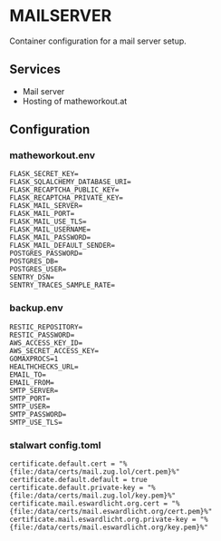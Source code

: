 # MAILSERVER

Container configuration for a mail server setup.

## Services

* Mail server
* Hosting of matheworkout.at

## Configuration

### matheworkout.env

```
FLASK_SECRET_KEY=
FLASK_SQLALCHEMY_DATABASE_URI=
FLASK_RECAPTCHA_PUBLIC_KEY=
FLASK_RECAPTCHA_PRIVATE_KEY=
FLASK_MAIL_SERVER=
FLASK_MAIL_PORT=
FLASK_MAIL_USE_TLS=
FLASK_MAIL_USERNAME=
FLASK_MAIL_PASSWORD=
FLASK_MAIL_DEFAULT_SENDER=
POSTGRES_PASSWORD=
POSTGRES_DB=
POSTGRES_USER=
SENTRY_DSN=
SENTRY_TRACES_SAMPLE_RATE=

```

### backup.env

```
RESTIC_REPOSITORY=
RESTIC_PASSWORD=
AWS_ACCESS_KEY_ID=
AWS_SECRET_ACCESS_KEY=
GOMAXPROCS=1
HEALTHCHECKS_URL=
EMAIL_TO=
EMAIL_FROM=
SMTP_SERVER=
SMTP_PORT=
SMTP_USER=
SMTP_PASSWORD=
SMTP_USE_TLS=
```

### stalwart config.toml

```
certificate.default.cert = "%{file:/data/certs/mail.zug.lol/cert.pem}%"
certificate.default.default = true
certificate.default.private-key = "%{file:/data/certs/mail.zug.lol/key.pem}%"
certificate.mail.eswardlicht.org.cert = "%{file:/data/certs/mail.eswardlicht.org/cert.pem}%"
certificate.mail.eswardlicht.org.private-key = "%{file:/data/certs/mail.eswardlicht.org/key.pem}%"
```
